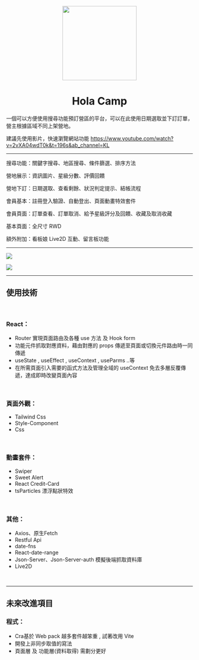 <p align="center">
  <a href="https://petcity-booking.netlify.app/">
    <img width="200" src="https://i.imgur.com/oMaeaQf.png">
  </a>
</p>

<h1 align="center" style="font-weight: 700">Hola Camp</h1>

一個可以方便使用搜尋功能預訂營區的平台，可以在此使用日期選取並下訂訂單，營主根據區域不同上架營地。

建議先使用影片，快速瀏覽網站功能 <https://www.youtube.com/watch?v=2vXA04wdT0k&t=196s&ab_channel=KL>

---

搜尋功能：關鍵字搜尋、地區搜尋、條件篩選、排序方法

營地展示：資訊圖片、星級分數、評價回饋

營地下訂：日期選取、查看剩餘、狀況判定提示、結帳流程

會員基本：註冊登入驗證、自動登出、頁面動畫特效套件

會員頁面：訂單查看、訂單取消、給予星級評分及回饋、收藏及取消收藏

基本頁面：全尺寸 RWD

額外附加：看板娘 Live2D 互動、留言板功能

---

<img src="https://i.imgur.com/q7tcqqt.png">

![](https://i.imgur.com/j3ZLR2C.png)

---

## 使用技術

<br>

### React：

- Router 實現頁面路由及各種 use 方法 及 Hook form
- 功能元件抓取對應資料，藉由對應的 props 傳遞至頁面或切換元件路由時一同傳遞
- useState , useEffect , useContext , useParms ..等
- 在所需頁面引入需要的函式方法及管理全域的 useContext 免去多層反覆傳遞，達成即時改變頁面內容

<br>

### 頁面外觀：

- Tailwind Css
- Style-Component
- Css

<br>

### 動畫套件：

- Swiper
- Sweet Alert
- React Credit-Card
- tsParticles 漂浮點狀特效

<br>

### 其他：
- Axios、原生Fetch
- Restful Api
- date-fns
- React-date-range
- Json-Server、Json-Server-auth 模擬後端抓取資料庫
- Live2D

<br>


---

## 未來改進項目

### 程式：
- Cra基於 Web pack 越多套件越笨重 , 試著改用 Vite
- 開發上非同步取值的寫法
- 頁面層 及 功能層(資料取得) 需劃分更好

